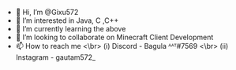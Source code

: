 - 👋 Hi, I’m @Gixu572
- 👀 I’m interested in Java, C ,C++
- 🌱 I’m currently learning the above
- 💞️ I’m looking to collaborate on Minecraft Client Development
- 📫 How to reach me 
      <\br> (i) Discord - Bagula ᴬᴬᵀ#7569
      <\br> (ii) Instagram - gautam572_

<!---
Gixu572/Gixu572 is a ✨ special ✨ repository because its `README.md` (this file) appears on your GitHub profile.
You can click the Preview link to take a look at your changes.
--->
